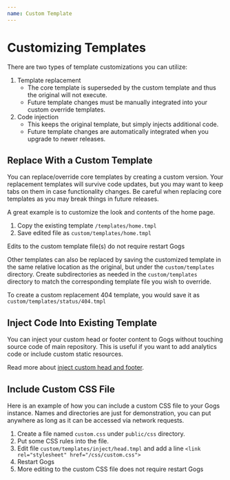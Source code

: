 ```yaml
---
name: Custom Template
---
```


# Customizing Templates

There are two types of template customizations you can utilize:
1. Template replacement
    * The core template is superseded by the custom template and thus the original will not execute.
    * Future template changes must be manually integrated into your custom override templates. 
2. Code injection
    * This keeps the original template, but simply injects additional code.
    * Future template changes are automatically integrated when you upgrade to newer releases.  
 

## Replace With a Custom Template
You can replace/override core templates by creating a custom version.  Your replacement templates will survive code updates, but you may want to keep tabs on them in case functionality changes. Be careful when replacing core templates as you may break things in future releases.

A great example is to customize the look and contents of the home page.

1. Copy the existing template  `/templates/home.tmpl` 
2. Save edited file as `custom/templates/home.tmpl` 

Edits to the custom template file(s) do not require restart Gogs

Other templates can also be replaced by saving the customized template in the same relative location as the original, but under the `custom/templates` directory.  Create subdirectories as needed in the `custom/templates` directory to match the corresponding template file you wish to override.  

To create a custom replacement 404 template, you would save it as `custom/templates/status/404.tmpl`


## Inject Code Into Existing Template
You can inject your custom head or footer content to Gogs without touching source code of main repository. This is useful if you want to add analytics code or include custom static resources.

Read more about [inject custom head and footer](https://discuss.gogs.io/t/how-to-inject-custom-head-and-footer/943).

## Include Custom CSS File

Here is an example of how you can include a custom CSS file to your Gogs instance. Names and directories are just for demonstration, you can put anywhere as long as it can be accessed via network requests.

1. Create a file named `custom.css` under `public/css` directory.
2. Put some CSS rules into the file.
3. Edit file `custom/templates/inject/head.tmpl` and add a line `<link rel="stylesheet" href="/css/custom.css">`
4. Restart Gogs
5. More editing to the custom CSS file does not require restart Gogs
